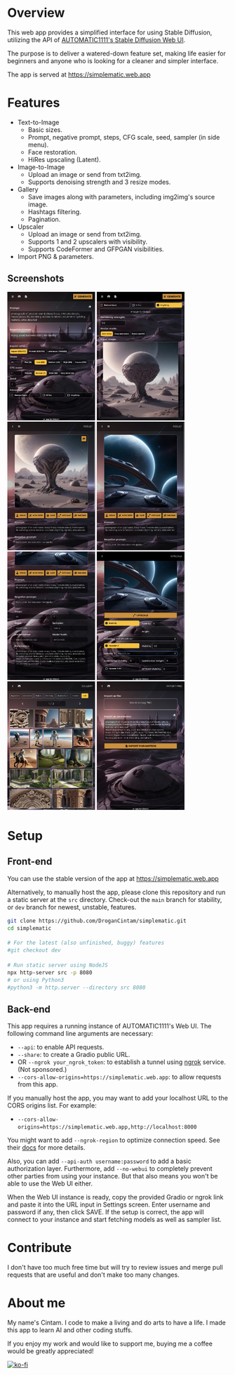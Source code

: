 # Overview

This web app provides a simplified interface for using Stable Diffusion,
utilizing the API of [AUTOMATIC1111's Stable Diffusion Web UI](https://github.com/AUTOMATIC1111/stable-diffusion-webui).

The purpose is to deliver a watered-down feature set, making life easier
for beginners and anyone who is looking for a cleaner and simpler interface.

The app is served at https://simplematic.web.app

# Features

- Text-to-Image
  - Basic sizes.
  - Prompt, negative prompt, steps, CFG scale, seed, sampler (in side menu).
  - Face restoration.
  - HiRes upscaling (Latent).
- Image-to-Image
  - Upload an image or send from txt2img.
  - Supports denoising strength and 3 resize modes.
- Gallery
  - Save images along with parameters, including img2img's source image.
  - Hashtags filtering.
  - Pagination.
- Upscaler
  - Upload an image or send from txt2img.
  - Supports 1 and 2 upscalers with visibility.
  - Supports CodeFormer and GFPGAN visibilities.
- Import PNG & parameters.

## Screenshots

<p align="left">
  <img src="screenshots/txt2img.jpeg" width="200" alt="Text to Image"/>
  <img src="screenshots/img2img.jpeg" width="200" alt="Image to Image"/>
  <img src="screenshots/result-1.jpeg" width="200" alt="Image to Image Result"/>
  <img src="screenshots/result-2.jpeg" width="200" alt="Text to Image Result"/>
  <img src="screenshots/result-3.jpeg" width="200" alt="Text to Image Result"/>
  <img src="screenshots/upscale.jpeg" width="200" alt="Upscaling Image"/>
  <img src="screenshots/gallery.jpeg" width="200" alt="Image Gallery"/>
  <img src="screenshots/import.jpeg" width="200" alt="Import Parameters"/>
</p>

# Setup

## Front-end

You can use the stable version of the app at https://simplematic.web.app

Alternatively, to manually host the app, please clone this repository
and run a static server at the `src` directory. Check-out the `main`
branch for stability, or `dev` branch for newest, unstable, features.

```bash
git clone https://github.com/DroganCintam/simplematic.git
cd simplematic

# For the latest (also unfinished, buggy) features
#git checkout dev

# Run static server using NodeJS
npx http-server src -p 8080
# or using Python3
#python3 -m http.server --directory src 8080
```

## Back-end

This app requires a running instance of AUTOMATIC1111's Web UI.
The following command line arguments are necessary:

- `--api`: to enable API requests.
- `--share`: to create a Gradio public URL.
- OR `--ngrok your_ngrok_token`: to establish a tunnel using [ngrok](https://ngrok.com) service. (Not sponsored.)
- `--cors-allow-origins=https://simplematic.web.app`: to allow requests from this app.

If you manually host the app, you may want to add your localhost URL to the
CORS origins list. For example:

- `--cors-allow-origins=https://simplematic.web.app,http://localhost:8000`

You might want to add `--ngrok-region` to optimize connection speed.
See their [docs](https://ngrok.com/docs/platform/pops/) for more details.

Also, you can add `--api-auth username:password` to add a basic authorization layer.
Furthermore, add `--no-webui` to completely prevent other parties from using your instance.
But that also means you won't be able to use the Web UI either.

When the Web UI instance is ready, copy the provided Gradio or ngrok link and
paste it into the URL input in Settings screen. Enter username and password if
any, then click SAVE. If the setup is correct, the app will connect to your
instance and start fetching models as well as sampler list.

# Contribute

I don't have too much free time but will try to review issues and merge pull requests
that are useful and don't make too many changes.

# About me

My name's Cintam. I code to make a living and do arts to have a life.
I made this app to learn AI and other coding stuffs.

If you enjoy my work and would like to support me, buying me a coffee
would be greatly appreciated!

[![ko-fi](https://ko-fi.com/img/githubbutton_sm.svg)](https://ko-fi.com/M4M6LNVZU)
